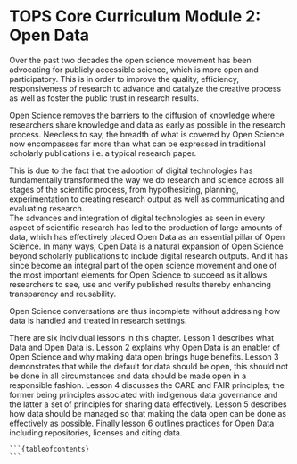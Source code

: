 # TOPS Core Curriculum Module 2: Open Data

Over the past two decades the open science movement has been advocating for publicly accessible science, which is more open and participatory. This is in order to improve the quality, efficiency, responsiveness of research to advance and catalyze the creative process as well as foster the public trust in research results. 

Open Science removes the barriers to the diffusion of knowledge where researchers share knowledge and data as early as possible in the research process. Needless to say, the breadth of what is covered by Open Science now encompasses far more than what can be expressed in traditional scholarly publications i.e. a typical research paper. 

This is due to the fact that the adoption of digital technologies has fundamentally transformed the way we do research and science across all stages of the scientific process, from hypothesizing, planning, experimentation to creating research output as well as communicating and evaluating research.  
The advances and integration of digital technologies as seen in every aspect of scientific research has led to the production of large amounts of data, which has effectively placed Open Data as an essential pillar of Open Science. In many ways, Open Data is a natural expansion of Open Science beyond scholarly publications to include digital research outputs. And it has since become an integral part of the open science movement and one of the most important elements for Open Science to succeed as it allows researchers to see, use and verify published results thereby enhancing transparency and reusability. 

Open Science conversations are thus incomplete without addressing how data is handled and treated in research settings.

There are six individual lessons in this chapter. Lesson 1 describes what Data and Open Data is. Lesson 2 explains why Open Data is an enabler of Open Science and why making data open brings huge benefits. Lesson 3 demonstrates that while the default for data should be open, this should not be done in all circumstances and data should be made open in a responsible fashion. Lesson 4 discusses the CARE and FAIR principles; the former being principles associated with indigenous data governance and the latter a set of principles for sharing data effectively. Lesson 5 describes how data should be managed so that making the data open can be done as effectively as possible. Finally lesson 6 outlines practices for Open Data including repositories, licenses and citing data. 


````
```{tableofcontents}
```
````

```{tableofcontents}
```

